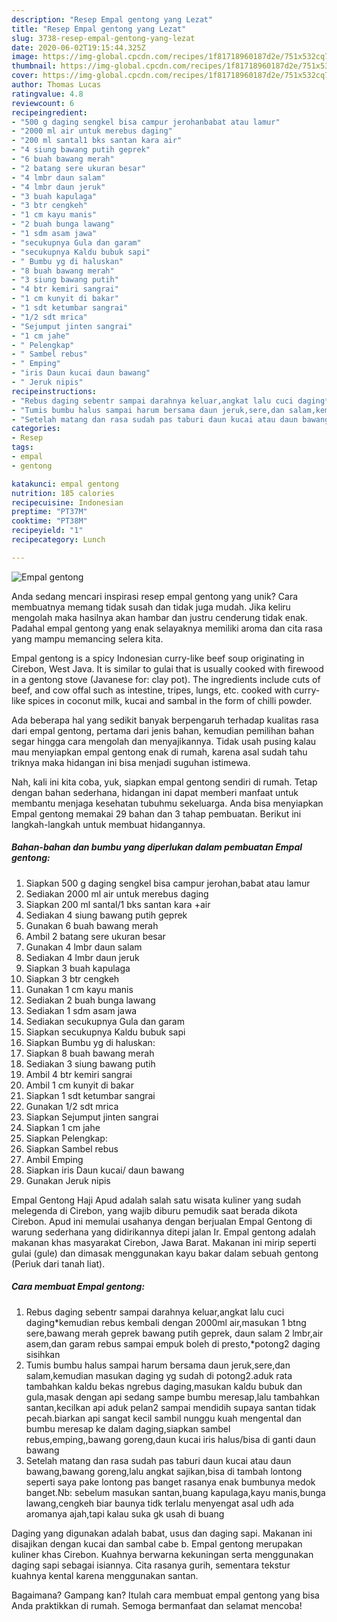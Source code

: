 ```yaml
---
description: "Resep Empal gentong yang Lezat"
title: "Resep Empal gentong yang Lezat"
slug: 3738-resep-empal-gentong-yang-lezat
date: 2020-06-02T19:15:44.325Z
image: https://img-global.cpcdn.com/recipes/1f81718960187d2e/751x532cq70/empal-gentong-foto-resep-utama.jpg
thumbnail: https://img-global.cpcdn.com/recipes/1f81718960187d2e/751x532cq70/empal-gentong-foto-resep-utama.jpg
cover: https://img-global.cpcdn.com/recipes/1f81718960187d2e/751x532cq70/empal-gentong-foto-resep-utama.jpg
author: Thomas Lucas
ratingvalue: 4.8
reviewcount: 6
recipeingredient:
- "500 g daging sengkel bisa campur jerohanbabat atau lamur"
- "2000 ml air untuk merebus daging"
- "200 ml santal1 bks santan kara air"
- "4 siung bawang putih geprek"
- "6 buah bawang merah"
- "2 batang sere ukuran besar"
- "4 lmbr daun salam"
- "4 lmbr daun jeruk"
- "3 buah kapulaga"
- "3 btr cengkeh"
- "1 cm kayu manis"
- "2 buah bunga lawang"
- "1 sdm asam jawa"
- "secukupnya Gula dan garam"
- "secukupnya Kaldu bubuk sapi"
- " Bumbu yg di haluskan"
- "8 buah bawang merah"
- "3 siung bawang putih"
- "4 btr kemiri sangrai"
- "1 cm kunyit di bakar"
- "1 sdt ketumbar sangrai"
- "1/2 sdt mrica"
- "Sejumput jinten sangrai"
- "1 cm jahe"
- " Pelengkap"
- " Sambel rebus"
- " Emping"
- "iris Daun kucai daun bawang"
- " Jeruk nipis"
recipeinstructions:
- "Rebus daging sebentr sampai darahnya keluar,angkat lalu cuci daging*kemudian rebus kembali dengan 2000ml air,masukan 1 btng sere,bawang merah geprek bawang putih geprek, daun salam 2 lmbr,air asem,dan garam rebus sampai empuk boleh di presto,*potong2 daging sisihkan"
- "Tumis bumbu halus sampai harum bersama daun jeruk,sere,dan salam,kemudian masukan daging yg sudah di potong2.aduk rata tambahkan kaldu bekas ngrebus daging,masukan kaldu bubuk dan gula,masak dengan api sedang sampe bumbu meresap,lalu tambahkan santan,kecilkan api aduk pelan2 sampai mendidih supaya santan tidak pecah.biarkan api sangat kecil sambil nunggu kuah mengental dan bumbu meresap ke dalam daging,siapkan sambel rebus,emping,,bawang goreng,daun kucai iris halus/bisa di ganti daun bawang"
- "Setelah matang dan rasa sudah pas taburi daun kucai atau daun bawang,bawang goreng,lalu angkat sajikan,bisa di tambah lontong seperti saya pake lontong pas banget rasanya enak bumbunya medok banget.Nb: sebelum masukan santan,buang kapulaga,kayu manis,bunga lawang,cengkeh biar baunya tidk terlalu menyengat asal udh ada aromanya ajah,tapi kalau suka gk usah di buang"
categories:
- Resep
tags:
- empal
- gentong

katakunci: empal gentong 
nutrition: 185 calories
recipecuisine: Indonesian
preptime: "PT37M"
cooktime: "PT38M"
recipeyield: "1"
recipecategory: Lunch

---
```



![Empal gentong](https://img-global.cpcdn.com/recipes/1f81718960187d2e/751x532cq70/empal-gentong-foto-resep-utama.jpg)

Anda sedang mencari inspirasi resep empal gentong yang unik? Cara membuatnya memang tidak susah dan tidak juga mudah. Jika keliru mengolah maka hasilnya akan hambar dan justru cenderung tidak enak. Padahal empal gentong yang enak selayaknya memiliki aroma dan cita rasa yang mampu memancing selera kita.

Empal gentong is a spicy Indonesian curry-like beef soup originating in Cirebon, West Java. It is similar to gulai that is usually cooked with firewood in a gentong stove (Javanese for: clay pot). The ingredients include cuts of beef, and cow offal such as intestine, tripes, lungs, etc. cooked with curry-like spices in coconut milk, kucai and sambal in the form of chilli powder.

Ada beberapa hal yang sedikit banyak berpengaruh terhadap kualitas rasa dari empal gentong, pertama dari jenis bahan, kemudian pemilihan bahan segar hingga cara mengolah dan menyajikannya. Tidak usah pusing kalau mau menyiapkan empal gentong enak di rumah, karena asal sudah tahu triknya maka hidangan ini bisa menjadi suguhan istimewa.


Nah, kali ini kita coba, yuk, siapkan empal gentong sendiri di rumah. Tetap dengan bahan sederhana, hidangan ini dapat memberi manfaat untuk membantu menjaga kesehatan tubuhmu sekeluarga. Anda bisa menyiapkan Empal gentong memakai 29 bahan dan 3 tahap pembuatan. Berikut ini langkah-langkah untuk membuat hidangannya.

<!--inarticleads1-->

##### Bahan-bahan dan bumbu yang diperlukan dalam pembuatan Empal gentong:

1. Siapkan 500 g daging sengkel bisa campur jerohan,babat atau lamur
1. Sediakan 2000 ml air untuk merebus daging
1. Siapkan 200 ml santal/1 bks santan kara +air
1. Sediakan 4 siung bawang putih geprek
1. Gunakan 6 buah bawang merah
1. Ambil 2 batang sere ukuran besar
1. Gunakan 4 lmbr daun salam
1. Sediakan 4 lmbr daun jeruk
1. Siapkan 3 buah kapulaga
1. Siapkan 3 btr cengkeh
1. Gunakan 1 cm kayu manis
1. Sediakan 2 buah bunga lawang
1. Sediakan 1 sdm asam jawa
1. Sediakan secukupnya Gula dan garam
1. Siapkan secukupnya Kaldu bubuk sapi
1. Siapkan  Bumbu yg di haluskan:
1. Siapkan 8 buah bawang merah
1. Sediakan 3 siung bawang putih
1. Ambil 4 btr kemiri sangrai
1. Ambil 1 cm kunyit di bakar
1. Siapkan 1 sdt ketumbar sangrai
1. Gunakan 1/2 sdt mrica
1. Siapkan Sejumput jinten sangrai
1. Siapkan 1 cm jahe
1. Siapkan  Pelengkap:
1. Siapkan  Sambel rebus
1. Ambil  Emping
1. Siapkan iris Daun kucai/ daun bawang
1. Gunakan  Jeruk nipis


Empal Gentong Haji Apud adalah salah satu wisata kuliner yang sudah melegenda di Cirebon, yang wajib diburu pemudik saat berada dikota Cirebon. Apud ini memulai usahanya dengan berjualan Empal Gentong di warung sederhana yang didirikannya ditepi jalan Ir. Empal gentong adalah makanan khas masyarakat Cirebon, Jawa Barat. Makanan ini mirip seperti gulai (gule) dan dimasak menggunakan kayu bakar dalam sebuah gentong (Periuk dari tanah liat). 

<!--inarticleads2-->

##### Cara membuat Empal gentong:

1. Rebus daging sebentr sampai darahnya keluar,angkat lalu cuci daging*kemudian rebus kembali dengan 2000ml air,masukan 1 btng sere,bawang merah geprek bawang putih geprek, daun salam 2 lmbr,air asem,dan garam rebus sampai empuk boleh di presto,*potong2 daging sisihkan
1. Tumis bumbu halus sampai harum bersama daun jeruk,sere,dan salam,kemudian masukan daging yg sudah di potong2.aduk rata tambahkan kaldu bekas ngrebus daging,masukan kaldu bubuk dan gula,masak dengan api sedang sampe bumbu meresap,lalu tambahkan santan,kecilkan api aduk pelan2 sampai mendidih supaya santan tidak pecah.biarkan api sangat kecil sambil nunggu kuah mengental dan bumbu meresap ke dalam daging,siapkan sambel rebus,emping,,bawang goreng,daun kucai iris halus/bisa di ganti daun bawang
1. Setelah matang dan rasa sudah pas taburi daun kucai atau daun bawang,bawang goreng,lalu angkat sajikan,bisa di tambah lontong seperti saya pake lontong pas banget rasanya enak bumbunya medok banget.Nb: sebelum masukan santan,buang kapulaga,kayu manis,bunga lawang,cengkeh biar baunya tidk terlalu menyengat asal udh ada aromanya ajah,tapi kalau suka gk usah di buang


Daging yang digunakan adalah babat, usus dan daging sapi. Makanan ini disajikan dengan kucai dan sambal cabe b. Empal gentong merupakan kuliner khas Cirebon. Kuahnya berwarna kekuningan serta menggunakan daging sapi sebagai isiannya. Cita rasanya gurih, sementara tekstur kuahnya kental karena menggunakan santan. 

Bagaimana? Gampang kan? Itulah cara membuat empal gentong yang bisa Anda praktikkan di rumah. Semoga bermanfaat dan selamat mencoba!
